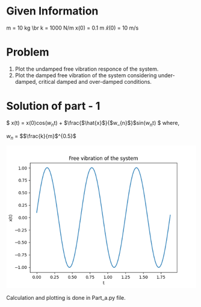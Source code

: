 # Given Information

m = 10 kg \br
k = 1000 N/m
x(0) = 0.1 m
$\hat{x}$(0) = 10 m/s

# Problem

1. Plot the undamped free vibration responce of the system.
2. Plot the damped free vibration of the system considering under-damped, critical damped and over-damped conditions.

# Solution of part - 1

$ x(t) = x(0)cos($w_{n}$t) + $\frac{$\hat{x}$}{$w_{n}$}$sin($w_{n}$t) $
where,

$w_{n}$ = $$\frac{k}{m}$^{0.5}$ 

![plot](./Part_1_Plot.png)


Calculation and plotting is done in Part_a.py file.


